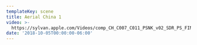 ```yaml
---
templateKey: scene
title: Aerial China 1
video: >-
  https://sylvan.apple.com/Videos/comp_CH_C007_C011_PSNK_v02_SDR_PS_FINAL_20180709_SDR_2K_AVC.mov
date: '2018-10-05T00:00:00-06:00'
---
```


